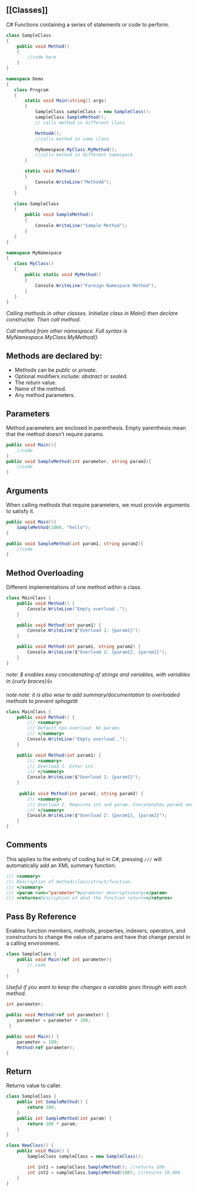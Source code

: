 [[Classes]]
---
C# Functions containing a series of statements or code to perform.

```csharp
class SampleClass 
{
	public void Method()
	{
		//code here
	}
}
```

 ```csharp
namespace Demo
{
    class Program
    {
        static void Main(string[] args)
        {
            SampleClass sampleClass = new SampleClass();
            sampleClass.SampleMethod(); 
            // calls method in different class

            MethodA(); 
            //calls method in same class

            MyNamespace.MyClass.MyMethod(); 
			//calls method in different namespace
        }

        static void MethodA()
        {
            Console.WriteLine("MethodA");
        }
    }

    class SampleClass
    {
        public void SampleMethod() 
        {
            Console.WriteLine("Sample Method");
        }
    }
}

namespace MyNamespace
{
    class MyClass()
    {
        public static void MyMethod()
        {
            Console.WriteLine("Foreign Namespace Method");
        }
    }
}
```  
*Calling methods in other classes.*
*Initialize class in Main() then declare constructor. Then call method.*

*Call method from other namespace.
Full syntax is MyNamespace.MyClass.MyMethod()*
## Methods are declared by:
- Methods can be *public* or *private*.
- Optional modifiers include: *abstract* or *sealed*.
- The *return* value.
- Name of the method.
- Any method parameters.

## Parameters
Method parameters are enclosed in parenthesis. Empty parenthesis mean that the method doesn't require params.
```csharp
public void Main(){
	//code
}
public void SampleMethod(int parameter, string param2){
	//code
}
```

## Arguments
When calling methods that require parameters, we must provide arguments to satisfy it.
```csharp
public void Main(){
	SampleMethod(1000, "hello");
}

public void SampleMethod(int param1, string param2){
	//code
}
```

## Method Overloading
Different implementations of one method within a class.
```csharp
class MainClass {
    public void Method() {
        Console.WriteLine("Empty overload..");
    }

    public void Method(int param1) {
        Console.WriteLine($"Overload 1: {param1}");
    }

    public void Method(int param1, string param2) {
        Console.WriteLine($"Overload 2: {param1}, {param2}");
    }
}
```
*note: $ enables easy concatenating of strings and variables, with variables in {curly braces}*👍 

*note note: it is also wise to add summary/documentation to overloaded methods to prevent sphagetti*
```csharp
class MainClass {
	public void Method() {
		/// <summary>
		/// Default non-overload. No params
		/// </summary>
        Console.WriteLine("Empty overload..");
    }

    public void Method(int param1) {
		/// <summary>
		/// Overload 1. Enter int.
		/// </summary>        
        Console.WriteLine($"Overload 1: {param1}");
	}
	
     public void Method(int param1, string param2) {		
		/// <summary>
		/// Overload 2. Requires int and param. Concatenates param1 and 2
		/// </summary>        
        Console.WriteLine($"Overload 2: {param1}, {param2}");
    }
}
```

## Comments
This applies to the entirety of coding but in C#, pressing `///` will automatically add an XML summary function.

```csharp
/// <summary>
/// Description of method/class/struct/function.
/// </summary>
/// <param name="parameter">parameter descriptionargs</param>
/// <returns>Description of what the function returns</returns>

```

## Pass By Reference
Enables function members, methods, properties, indexers, operators, and constructors to change the value of params and have that change persist in a calling environment.
```csharp
class SampleClass {
	public void Main(ref int parameter){
		// code
	}
}
```
*Useful if you want to keep the changes a variable goes through with each method.*

```csharp
int parameter;

public void Method(ref int parameter) {
	parameter = parameter + 100;	
 }

public void Main() {
	parameter = 100;
	Method(ref parameter);
}
```

## Return
Returns value to caller.
```csharp
class SampleClass {
	public int SampleMethod() {
		return 100;
	}
	public int SampleMethod(int param) {
		return 100 * param;
	}
}

class NewClass() {
	public void Main() {
		SampleClass sampleClass = new SampleClass();

		int int1 = sampleClass.SampleMethod(); //returns 100
		int int2 = sampleClass.SampleMethod(100); //returns 10,000
	}
}
```